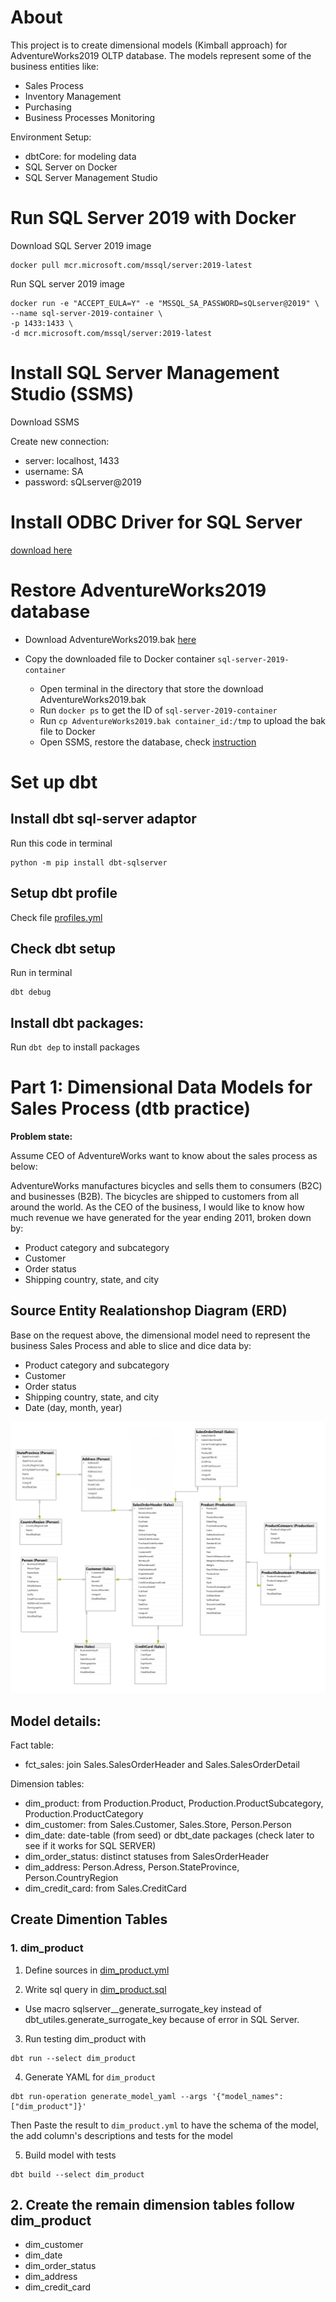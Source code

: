 # About
This project is to create dimensional models (Kimball approach) for AdventureWorks2019 OLTP database. The models represent some of the business entities like:
- Sales Process
- Inventory Management
- Purchasing
- Business Processes Monitoring 

Environment Setup:
- dbtCore: for modeling data
- SQL Server on Docker
- SQL Server Management Studio



# Run SQL Server 2019 with Docker
Download SQL Server 2019 image
``` 
docker pull mcr.microsoft.com/mssql/server:2019-latest 
```

Run SQL server 2019 image
``` 
docker run -e "ACCEPT_EULA=Y" -e "MSSQL_SA_PASSWORD=sQLserver@2019" \
--name sql-server-2019-container \
-p 1433:1433 \
-d mcr.microsoft.com/mssql/server:2019-latest

```
# Install SQL Server Management Studio (SSMS)

Download SSMS

Create new connection:
- server: localhost, 1433
- username: SA
- password: sQLserver@2019

# Install ODBC Driver for SQL Server
[download here](https://learn.microsoft.com/en-us/sql/connect/odbc/download-odbc-driver-for-sql-server?view=sql-server-ver15)

# Restore AdventureWorks2019 database
- Download AdventureWorks2019.bak [here](https://learn.microsoft.com/en-us/sql/samples/adventureworks-install-configure?view=sql-server-ver16&tabs=ssms) 

- Copy the downloaded file to Docker container ```sql-server-2019-container```
    + Open terminal in the  directory that store the download AdventureWorks2019.bak
    + Run ```docker ps``` to get the ID of ```sql-server-2019-container```
    + Run ``` cp AdventureWorks2019.bak container_id:/tmp ``` to upload the bak file to Docker 
    + Open SSMS, restore the database, check [instruction](https://learn.microsoft.com/en-us/sql/relational-databases/backup-restore/quickstart-backup-restore-database?view=sql-server-ver16&tabs=ssms)

# Set up dbt

## Install dbt sql-server adaptor

Run this code in terminal

```
python -m pip install dbt-sqlserver 

```

## Setup dbt profile

Check file [profiles.yml](profiles.yml)

## Check dbt setup
 Run in terminal

 ``` 
 dbt debug
 ```

## Install dbt packages:
Run ``` dbt dep ``` to install packages


# Part 1: Dimensional Data Models for Sales Process (dtb practice)

**Problem state:**

Assume CEO of AdventureWorks want to know about the sales process as below:

AdventureWorks manufactures bicycles and sells them to consumers (B2C) and businesses (B2B). The bicycles are shipped to customers from all around the world. As the CEO of the business, I would like to know how much revenue we have generated for the year ending 2011, broken down by:

- Product category and subcategory
- Customer
- Order status
- Shipping country, state, and city

## Source Entity Realationshop Diagram (ERD)

Base on the request above, the dimensional model need to represent the business Sales Process and able to slice and dice data by:
- Product category and subcategory
- Customer
- Order status
- Shipping country, state, and city
- Date (day, month, year)


![alt text](erd/sales_process_erd.png)


## Model details:

Fact table:
- fct_sales: join Sales.SalesOrderHeader and Sales.SalesOrderDetail

Dimension tables:
- dim_product: from Production.Product, Production.ProductSubcategory, Production.ProductCategory
- dim_customer: from Sales.Customer, Sales.Store, Person.Person
- dim_date: date-table (from seed) or dbt_date packages (check later to see if it works for SQL SERVER)
- dim_order_status: distinct statuses from SalesOrderHeader
- dim_address: Person.Adress, Person.StateProvince, Person.CountryRegion
- dim_credit_card: from Sales.CreditCard

## Create Dimention Tables

### 1. dim_product

1. Define sources in [dim_product.yml](adventure_works_dbt\models\marts\dim_product.yml)

2. Write sql query in [dim_product.sql](adventure_works_dbt\models\marts\dim_product.sql)
- Use macro sqlserver__generate_surrogate_key instead of dbt_utiles.generate_surrogate_key because of error in SQL Server.

3. Run testing dim_product with

```
dbt run --select dim_product
```

4. Generate YAML for ```dim_product``` 

```
dbt run-operation generate_model_yaml --args '{"model_names": ["dim_product"]}'
```

Then Paste the result to ```dim_product.yml``` to have the schema of the model, the add column's descriptions and tests for the model

5. Build model with tests

```
dbt build --select dim_product
```

## 2. Create the remain dimension tables follow dim_product
- dim_customer
- dim_date
- dim_order_status
- dim_address
- dim_credit_card